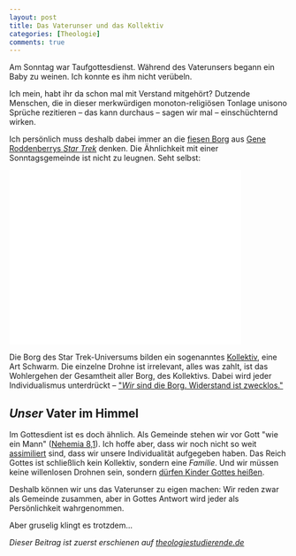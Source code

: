 ```yaml
---
layout: post
title: Das Vaterunser und das Kollektiv
categories: [Theologie]
comments: true
---
```

Am Sonntag war Taufgottesdienst. Während des Vaterunsers begann ein Baby zu weinen. Ich konnte es ihm nicht verübeln. 
<!--more-->
Ich mein, habt ihr da schon mal mit Verstand mitgehört? Dutzende Menschen, die in dieser merkwürdigen monoton-religiösen Tonlage unisono Sprüche rezitieren – das kann durchaus – sagen wir mal – einschüchternd wirken.

Ich persönlich muss deshalb dabei immer an die [fiesen Borg](http://de.wikipedia.org/wiki/Völker_und_Gruppierungen_im_Star-Trek-Universum#Borg) aus [Gene Roddenberrys *Star Trek*](http://de.wikipedia.org/wiki/Star_Trek) denken. Die Ähnlichkeit mit einer Sonntagsgemeinde ist nicht zu leugnen. Seht selbst:

<iframe width="420" height="315" src="//www.youtube-nocookie.com/embed/8ieR9AwnHyo?rel=0" frameborder="0" allowfullscreen></iframe>

Die Borg des Star Trek-Universums bilden ein sogenanntes [Kollektiv](http://de.memory-alpha.org/wiki/Borg-Kollektiv), eine Art Schwarm. Die einzelne Drohne ist irrelevant, alles was zahlt, ist das Wohlergehen der Gesamtheit aller Borg, des Kollektivs. Dabei wird jeder Individualismus unterdrückt – ["*Wir* sind die Borg. Widerstand ist zwecklos."](https://www.youtube.com/watch?v=ZetmwyBanNU)

## *Unser* Vater im Himmel

Im Gottesdient ist es doch ähnlich. Als Gemeinde stehen wir vor Gott "wie ein Mann" ([Nehemia 8,1](http://www.bibleserver.com/text/LUT/Nehemia8)). Ich hoffe aber, dass wir noch nicht so weit [assimiliert](http://de.memory-alpha.org/wiki/Assimilation) sind, dass wir unsere Individualität aufgegeben haben. Das Reich Gottes ist schließlich kein Kollektiv, sondern eine *Familie*. Und wir müssen keine willenlosen Drohnen sein, sondern [dürfen Kinder Gottes heißen](http://www.bibleserver.com/text/LUT/1.Johannes3,1).

Deshalb können wir uns das Vaterunser zu eigen machen: Wir reden zwar als Gemeinde zusammen, aber in Gottes Antwort wird jeder als Persönlichkeit wahrgenommen.

Aber gruselig klingt es trotzdem…

*Dieser Beitrag ist zuerst erschienen auf [theologiestudierende.de](http://www.theologiestudierende.de/)*
